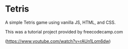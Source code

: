 # Tetris 

A simple Tetris game using vanilla JS, HTML, and CSS.

This was a tutorial project provided by freecodecamp.com

(https://www.youtube.com/watch?v=rAUn1Lom6dw)